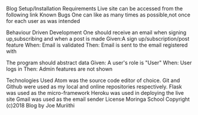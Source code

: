 Blog
Setup/Installation Requirements
Live site can be accessed from the following link
Known Bugs
One can like as many times as possible,not once for each user as was intended

Behaviour Driven Development
One should receive an email when signing up,subscribing and when a post is made
Given:A sign up/subscription/post feature
When: Email is validated
Then: Email is sent to the email registered with

The program should abstract data
Given: A user's role is "User"
When: User logs in
Then: Admin features are not shown

Technologies Used
Atom was the source code editor of choice.
Git and Github were used as my local and online repositories respectively.
Flask was used as the micro-framework
Heroku was used in deploying the live site
Gmail was used as the email sender
License
Moringa School Copyright (c)2018 Blog by Joe Muriithi
